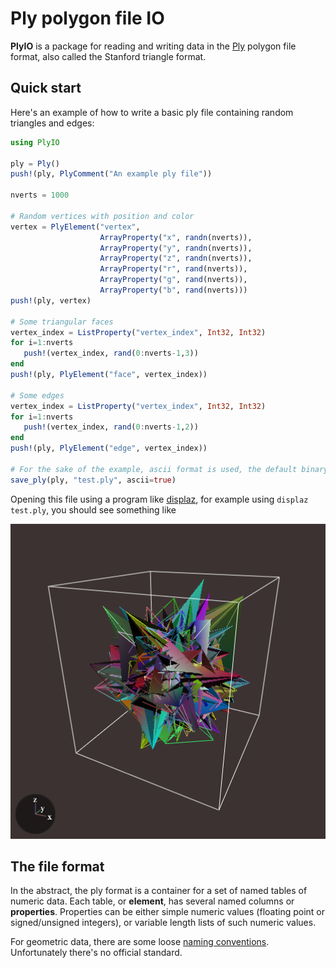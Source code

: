 # Ply polygon file IO

**PlyIO** is a package for reading and writing data in the
[Ply](http://paulbourke.net/dataformats/ply/) polygon file format, also called
the Stanford triangle format.

## Quick start

Here's an example of how to write a basic ply file containing random triangles
and edges:

```julia
using PlyIO

ply = Ply()
push!(ply, PlyComment("An example ply file"))

nverts = 1000

# Random vertices with position and color
vertex = PlyElement("vertex",
                    ArrayProperty("x", randn(nverts)),
                    ArrayProperty("y", randn(nverts)),
                    ArrayProperty("z", randn(nverts)),
                    ArrayProperty("r", rand(nverts)),
                    ArrayProperty("g", rand(nverts)),
                    ArrayProperty("b", rand(nverts)))
push!(ply, vertex)

# Some triangular faces
vertex_index = ListProperty("vertex_index", Int32, Int32)
for i=1:nverts
   push!(vertex_index, rand(0:nverts-1,3))
end
push!(ply, PlyElement("face", vertex_index))

# Some edges
vertex_index = ListProperty("vertex_index", Int32, Int32)
for i=1:nverts
   push!(vertex_index, rand(0:nverts-1,2))
end
push!(ply, PlyElement("edge", vertex_index))

# For the sake of the example, ascii format is used, the default binary mode is faster.
save_ply(ply, "test.ply", ascii=true)
```

Opening this file using a program like
[displaz](https://github.com/c42f/displaz), for example using `displaz test.ply`,
you should see something like

![Example one](doc/example1.png)

## The file format

In the abstract, the ply format is a container for a set of named tables of
numeric data.  Each table, or **element**, has several named columns or
**properties**.  Properties can be either simple numeric values (floating point
or signed/unsigned integers), or variable length lists of such numeric values.

For geometric data, there are some loose
[naming conventions](http://paulbourke.net/dataformats/ply/).  Unfortunately
there's no official standard.
